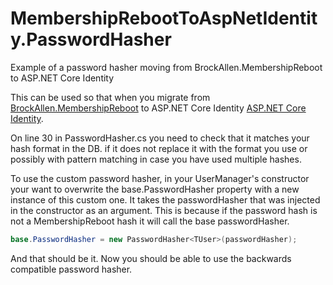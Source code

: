 # MembershipRebootToAspNetIdentity.PasswordHasher
Example of a password hasher moving from BrockAllen.MembershipReboot to ASP.NET Core Identity

This can be used so that when you migrate from [BrockAllen.MembershipReboot](https://github.com/brockallen/BrockAllen.MembershipReboot) to ASP.NET Core Identity [ASP.NET Core Identity](https://github.com/aspnet/Identity).

On line 30 in PasswordHasher.cs you need to check that it matches your hash format in the DB. if it does not replace it with the format you use or possibly with pattern matching in case you have used multiple hashes.

To use the custom password hasher, in your UserManager's constructor your want to overwrite the base.PasswordHasher property with a new instance of this custom one. 
It takes the passwordHasher that was injected in the constructor as an argument. This is because if the password hash is not a MembershipReboot hash it will call the base passwordHasher.
```c#
base.PasswordHasher = new PasswordHasher<TUser>(passwordHasher);
```

And that should be it. Now you should be able to use the backwards compatible password hasher.
